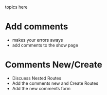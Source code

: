 topics here

# Add comments
* makes your errors aways
* add comments to the show page

# Comments New/Create
* Discuess Nested Routes
* Add the comments new and Create Routes
* Add the new comments form
